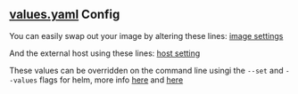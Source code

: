 ## [values.yaml](../m8s/values.yaml) Config

You can easily swap out your image by altering these lines:
[image settings](../m8s/values.yaml#L5-L7)

And the external host using these lines:
[host setting](../m8s/values.yaml#L17-L18)

These values can be overridden on the command line usingi the `--set` and
`--values` flags for helm, more info
[here](https://docs.helm.sh/helm/#helm-install)
and [here](https://docs.helm.sh/using_helm/#using-helm)
